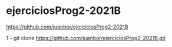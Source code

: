 # ejerciciosProg2-2021B

https://github.com/juanbor/ejerciciosProg2-2021B

1 - git clone https://github.com/juanbor/ejerciciosProg2-2021B.git


